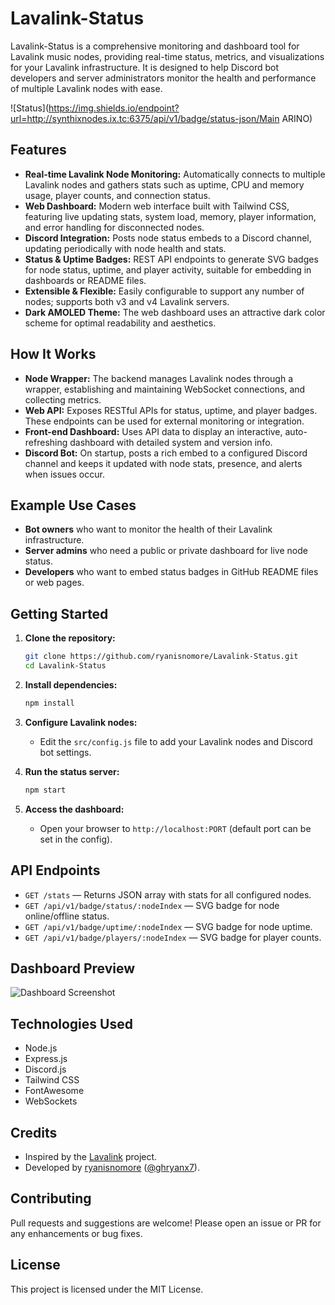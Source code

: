 # Lavalink-Status

Lavalink-Status is a comprehensive monitoring and dashboard tool for Lavalink music nodes, providing real-time status, metrics, and visualizations for your Lavalink infrastructure. It is designed to help Discord bot developers and server administrators monitor the health and performance of multiple Lavalink nodes with ease.

![Status](https://img.shields.io/endpoint?url=http://synthixnodes.ix.tc:6375/api/v1/badge/status-json/Main ARINO)

## Features

- **Real-time Lavalink Node Monitoring:** Automatically connects to multiple Lavalink nodes and gathers stats such as uptime, CPU and memory usage, player counts, and connection status.
- **Web Dashboard:** Modern web interface built with Tailwind CSS, featuring live updating stats, system load, memory, player information, and error handling for disconnected nodes.
- **Discord Integration:** Posts node status embeds to a Discord channel, updating periodically with node health and stats.
- **Status & Uptime Badges:** REST API endpoints to generate SVG badges for node status, uptime, and player activity, suitable for embedding in dashboards or README files.
- **Extensible & Flexible:** Easily configurable to support any number of nodes; supports both v3 and v4 Lavalink servers.
- **Dark AMOLED Theme:** The web dashboard uses an attractive dark color scheme for optimal readability and aesthetics.

## How It Works

- **Node Wrapper:** The backend manages Lavalink nodes through a wrapper, establishing and maintaining WebSocket connections, and collecting metrics.
- **Web API:** Exposes RESTful APIs for status, uptime, and player badges. These endpoints can be used for external monitoring or integration.
- **Front-end Dashboard:** Uses API data to display an interactive, auto-refreshing dashboard with detailed system and version info.
- **Discord Bot:** On startup, posts a rich embed to a configured Discord channel and keeps it updated with node stats, presence, and alerts when issues occur.

## Example Use Cases

- **Bot owners** who want to monitor the health of their Lavalink infrastructure.
- **Server admins** who need a public or private dashboard for live node status.
- **Developers** who want to embed status badges in GitHub README files or web pages.

## Getting Started

1. **Clone the repository:**
   ```sh
   git clone https://github.com/ryanisnomore/Lavalink-Status.git
   cd Lavalink-Status
   ```

2. **Install dependencies:**
   ```sh
   npm install
   ```

3. **Configure Lavalink nodes:**
   - Edit the `src/config.js` file to add your Lavalink nodes and Discord bot settings.

4. **Run the status server:**
   ```sh
   npm start
   ```

5. **Access the dashboard:**
   - Open your browser to `http://localhost:PORT` (default port can be set in the config).

## API Endpoints

- `GET /stats` — Returns JSON array with stats for all configured nodes.
- `GET /api/v1/badge/status/:nodeIndex` — SVG badge for node online/offline status.
- `GET /api/v1/badge/uptime/:nodeIndex` — SVG badge for node uptime.
- `GET /api/v1/badge/players/:nodeIndex` — SVG badge for player counts.

## Dashboard Preview

![Dashboard Screenshot](https://raw.githubusercontent.com/ryanisnomore/Lavalink-Status/main/docs/dashboard-preview.png)

## Technologies Used

- Node.js
- Express.js
- Discord.js
- Tailwind CSS
- FontAwesome
- WebSockets

## Credits

- Inspired by the [Lavalink](https://github.com/freyacodes/Lavalink) project.
- Developed by [ryanisnomore](https://github.com/ryanisnomore) ([@ghryanx7](https://github.com/ghryanx7)).

## Contributing

Pull requests and suggestions are welcome! Please open an issue or PR for any enhancements or bug fixes.

## License

This project is licensed under the MIT License.
